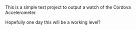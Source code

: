 This is a simple test project to output a watch of the Cordova Accelerometer.

Hopefully one day this will be a working level?